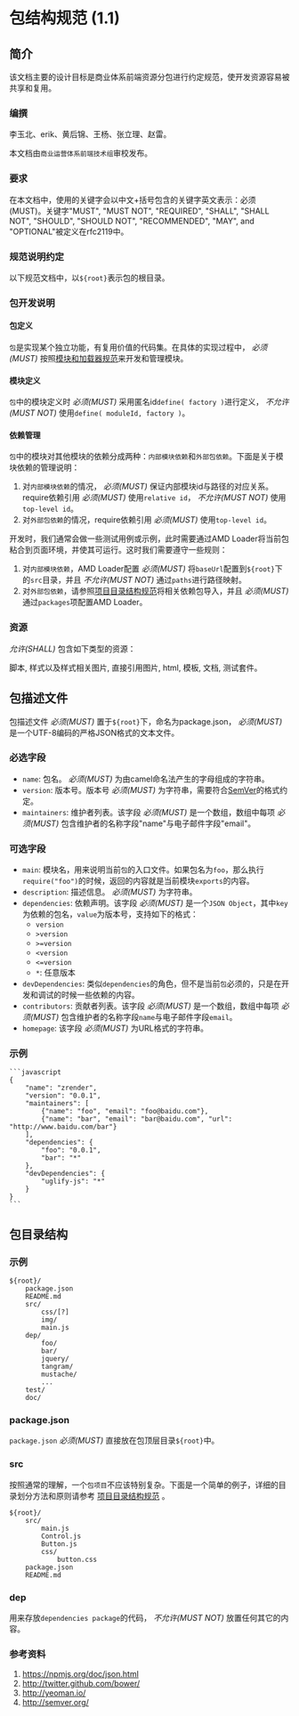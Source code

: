 # 包结构规范 (1.1)

## 简介

该文档主要的设计目标是商业体系前端资源分包进行约定规范，使开发资源容易被共享和复用。

### 编撰

李玉北、erik、黄后锦、王杨、张立理、赵雷。

本文档由`商业运营体系前端技术组`审校发布。

### 要求

在本文档中，使用的关键字会以中文+括号包含的关键字英文表示：必须(MUST)。关键字"MUST", "MUST NOT", "REQUIRED", "SHALL", "SHALL NOT", "SHOULD", "SHOULD NOT", "RECOMMENDED", "MAY", and "OPTIONAL"被定义在rfc2119中。

### 规范说明约定

以下规范文档中，以`${root}`表示包的根目录。

### 包开发说明

#### 包定义

`包`是实现某个独立功能，有复用价值的代码集。在具体的实现过程中， *必须(MUST)* 按照[模块和加载器规范](module.text)来开发和管理模块。

#### 模块定义

`包`中的模块定义时 *必须(MUST)* 采用匿名id`define( factory )`进行定义， *不允许(MUST NOT)* 使用`define( moduleId, factory )`。

#### 依赖管理

`包`中的模块对其他模块的依赖分成两种：`内部模块依赖`和`外部包依赖`。下面是关于模块依赖的管理说明：

1. 对`内部模块依赖`的情况， *必须(MUST)* 保证内部模块id与路径的对应关系。require依赖引用 *必须(MUST)* 使用`relative id`， *不允许(MUST NOT)* 使用`top-level id`。
2. 对`外部包依赖`的情况，require依赖引用 *必须(MUST)* 使用`top-level id`。

开发时，我们通常会做一些测试用例或示例，此时需要通过AMD Loader将当前包粘合到页面环境，并使其可运行。这时我们需要遵守一些规则：

1. 对`内部模块依赖`，AMD Loader配置 *必须(MUST)* 将`baseUrl`配置到`${root}`下的`src`目录，并且 *不允许(MUST NOT)* 通过`paths`进行路径映射。
2. 对`外部包依赖`，请参照[项目目录结构规范](directory.md)将相关依赖包导入，并且 *必须(MUST)* 通过`packages`项配置AMD Loader。


### 资源

*允许(SHALL)* 包含如下类型的资源：

脚本, 样式以及样式相关图片, 直接引用图片, html, 模板, 文档, 测试套件。

## 包描述文件

包描述文件 *必须(MUST)* 置于`${root}`下，命名为package.json， *必须(MUST)* 是一个UTF-8编码的严格JSON格式的文本文件。

### 必选字段

+ `name`: 包名。 *必须(MUST)* 为由camel命名法产生的字母组成的字符串。
+ `version`: 版本号。版本号 *必须(MUST)* 为字符串，需要符合[SemVer](http://semver.org/)的格式约定。
+ `maintainers`: 维护者列表。该字段 *必须(MUST)* 是一个数组，数组中每项 *必须(MUST)* 包含维护者的名称字段"name"与电子邮件字段"email"。

### 可选字段

+ `main`: 模块名，用来说明当前`包`的入口文件。如果包名为`foo`，那么执行`require("foo")`的时候，返回的内容就是当前模块`exports`的内容。
+ `description`: 描述信息。 *必须(MUST)* 为字符串。
+ `dependencies`: 依赖声明。该字段 *必须(MUST)* 是一个`JSON Object`，其中`key`为依赖的包名，`value`为版本号，支持如下的格式：
    + `version`
    + `>version`
    + `>=version`
    + `<version`
    + `<=version`
    + `*`: 任意版本
+ `devDependencies`: 类似`dependencies`的角色，但不是当前`包`必须的，只是在开发和调试的时候一些依赖的内容。
+ `contributors`: 贡献者列表。该字段 *必须(MUST)* 是一个数组，数组中每项 *必须(MUST)* 包含维护者的名称字段`name`与电子邮件字段`email`。
+ `homepage`: 该字段 *必须(MUST)* 为URL格式的字符串。

### 示例

    ```javascript
    {
        "name": "zrender",
        "version": "0.0.1",
        "maintainers": [
            {"name": "foo", "email": "foo@baidu.com"},
            {"name": "bar", "email": "bar@baidu.com", "url": "http://www.baidu.com/bar"}
        ],
        "dependencies": {
            "foo": "0.0.1",
            "bar": "*"
        },
        "devDependencies": {
            "uglify-js": "*"
        }
    }
    ```

## 包目录结构

### 示例

    ${root}/
        package.json
        README.md
        src/
            css/[?]
            img/
            main.js
        dep/
            foo/
            bar/
            jquery/
            tangram/
            mustache/
            ...
        test/
        doc/

### package.json

`package.json` *必须(MUST)* 直接放在包顶层目录`${root}`中。

### src

按照通常的理解，一个`包项目`不应该特别复杂。下面是一个简单的例子，详细的目录划分方法和原则请参考 [项目目录结构规范](directory.md) 。

    ${root}/
        src/
            main.js
            Control.js
            Button.js
            css/
                button.css
        package.json
        README.md

### dep

用来存放`dependencies package`的代码， *不允许(MUST NOT)* 放置任何其它的内容。


### 参考资料

1. <https://npmjs.org/doc/json.html>
2. <http://twitter.github.com/bower/>
3. <http://yeoman.io/>
4. <http://semver.org/>
